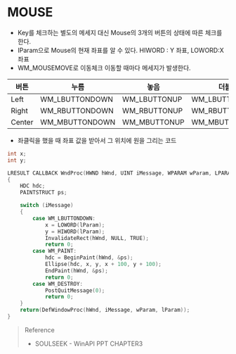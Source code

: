 # MOUSE

- Key를 체크하는 별도의 메세지 대신 Mouse의 3개의 버튼의 상태에 따른 체크를 한다.
- IParam으로 Mouse의 현재 좌표를 알 수 있다. HIWORD : Y 좌표, LOWORD:X좌표
- WM_MOUSEMOVE로 이동체크 이동할 때마다 메세지가 발생한다.

| 버튼   | 누름           | 놓음         | 더블클릭         |
| ------ | -------------- | ------------ | ---------------- |
| Left   | WM_LBUTTONDOWN | WM_LBUTTONUP | WM_LBUTTONBLCLK  |
| Right  | WM_RBUTTONDOWN | WM_RBUTTONUP | WM_RBUTTONDBLCLK |
| Center | WM_MBUTTONDOWN | WM_MBUTTONUP | WM_MBUTTONDBLCLK |

- 좌클릭을 했을 때 좌표 값을 받아서 그 위치에 원을 그리는 코드

```c++
int x;
int y;

LRESULT CALLBACK WndProc(HWND hWnd, UINT iMessage, WPARAM wParam, LPARAM lParam)
{
	HDC hdc;
	PAINTSTRUCT ps;

	switch (iMessage)
	{
		case WM_LBUTTONDOWN:
			x = LOWORD(lParam);
			y = HIWORD(lParam);
			InvalidateRect(hWnd, NULL, TRUE);
			return 0;
		case WM_PAINT:
			hdc = BeginPaint(hWnd, &ps);
			Ellipse(hdc, x, y, x + 100, y + 100);
			EndPaint(hWnd, &ps);
			return 0;
		case WM_DESTROY:
			PostQuitMessage(0);
			return 0;
	}
	return(DefWindowProc(hWnd, iMessage, wParam, lParam));
}
```









> Reference
>
> - SOULSEEK - WinAPI PPT CHAPTER3